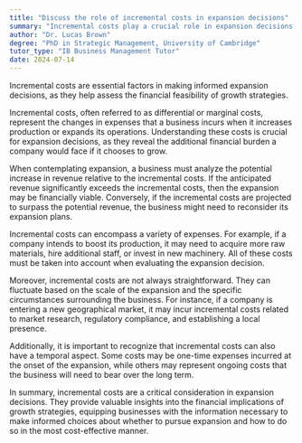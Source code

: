 ```yaml
---
title: "Discuss the role of incremental costs in expansion decisions"
summary: "Incremental costs play a crucial role in expansion decisions as they help determine the financial feasibility of growth strategies."
author: "Dr. Lucas Brown"
degree: "PhD in Strategic Management, University of Cambridge"
tutor_type: "IB Business Management Tutor"
date: 2024-07-14
---
```


Incremental costs are essential factors in making informed expansion decisions, as they help assess the financial feasibility of growth strategies.

Incremental costs, often referred to as differential or marginal costs, represent the changes in expenses that a business incurs when it increases production or expands its operations. Understanding these costs is crucial for expansion decisions, as they reveal the additional financial burden a company would face if it chooses to grow.

When contemplating expansion, a business must analyze the potential increase in revenue relative to the incremental costs. If the anticipated revenue significantly exceeds the incremental costs, then the expansion may be financially viable. Conversely, if the incremental costs are projected to surpass the potential revenue, the business might need to reconsider its expansion plans.

Incremental costs can encompass a variety of expenses. For example, if a company intends to boost its production, it may need to acquire more raw materials, hire additional staff, or invest in new machinery. All of these costs must be taken into account when evaluating the expansion decision.

Moreover, incremental costs are not always straightforward. They can fluctuate based on the scale of the expansion and the specific circumstances surrounding the business. For instance, if a company is entering a new geographical market, it may incur incremental costs related to market research, regulatory compliance, and establishing a local presence.

Additionally, it is important to recognize that incremental costs can also have a temporal aspect. Some costs may be one-time expenses incurred at the onset of the expansion, while others may represent ongoing costs that the business will need to bear over the long term.

In summary, incremental costs are a critical consideration in expansion decisions. They provide valuable insights into the financial implications of growth strategies, equipping businesses with the information necessary to make informed choices about whether to pursue expansion and how to do so in the most cost-effective manner.
    